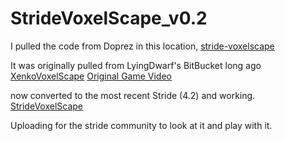 # StrideVoxelScape_v0.2

I pulled the code from Doprez in this location, [stride-voxelscape](https://github.com/Doprez/stride-voxelscape)

It was originally pulled from LyingDwarf's BitBucket long ago [XenkoVoxelScape](https://bitbucket.org/LyingDwarf/xenko-voxelscape/src/master/) [Original Game Video](https://www.youtube.com/watch?v=whJOtux2DrQ)

now converted to the most recent Stride (4.2) and working. [StrideVoxelScape](https://youtu.be/p6gI3yl0Wj4)

Uploading for the stride community to look at it and play with it.
